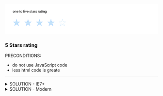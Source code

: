 ![5 Stars rating](https://raw.githubusercontent.com/denisnarush/sessions-examples/master/stars-rating/stars-rating.png)
### 5 Stars rating
PRECONDITIONS:
- do not use JavaScript code
- less html code is greate

___

<details><summary>SOLUTION - IE7+</summary>
<p>

HTML:
```html
<div class="rating">
  <input type="radio" id="rating12_1" name="rating12" value="1">
  <label for="rating12_1"></label>
  <input type="radio" id="rating12_2" name="rating12" value="2">
  <label for="rating12_2"></label>
  <input type="radio" id="rating12_3" name="rating12" value="3">
  <label for="rating12_3"></label>
  <input type="radio" id="rating12_4" name="rating12" value="4" checked>
  <label for="rating12_4"></label>
  <input type="radio" id="rating12_5" name="rating12" value="5">
  <label for="rating12_5"></label>
</div>
```
CSS:
```css

.rating {
  font-size: 0;
}

input{
  display: none;
}

label,
input {
  display: inline-block;
  vertical-align: middle;

  margin: 0;
  padding: 0;

  width: 50px;
  height: 50px;
}

input,
label,
input:checked {
  background: yellow;
}

input:checked ~ input,
input:checked + label ~ label {
  background: gray;
}
 ```

</p>
</details>

<details><summary>SOLUTION - Modern</summary>
<p>

HTML:
```html
<div class="rating">
  <input type="radio" name="starts">
  <input type="radio" name="starts">
  <input type="radio" name="starts" checked>
  <input type="radio" name="starts">
  <input type="radio" name="starts">
</div>
```
CSS:
```css
.rating {
  display: flex;
}

input {
  -webkit-appearance: none;
  -moz-appearance: none;
}

input {
  margin: 0;
  padding: 0;

  width: 50px;
  height: 50px;
}

input,
input:checked {
  background-image: url('data:image/svg+xml;base64,PHN2ZyB2ZXJzaW9uPSIxLjEiIHhtbG5zPSJodHRwOi8vd3d3LnczLm9yZy8yMDAwL3N2ZyIgeG1sbnM6eGxpbms9Imh0dHA6Ly93d3cudzMub3JnLzE5OTkveGxpbmsiIHg9IjBweCIgeT0iMHB4IiB3aWR0aD0iMjBweCIgaGVpZ2h0PSIyMHB4IiB2aWV3Qm94PSIwIDAgMjAgMjAiIGVuYWJsZS1iYWNrZ3JvdW5kPSJuZXcgMCAwIDIwIDIwIiB4bWw6c3BhY2U9InByZXNlcnZlIj48cG9seWdvbiBmaWxsPSIjRkZERjg4IiBwb2ludHM9IjEwLDAgMTMuMDksNi41ODMgMjAsNy42MzkgMTUsMTIuNzY0IDE2LjE4LDIwIDEwLDE2LjU4MyAzLjgyLDIwIDUsMTIuNzY0IDAsNy42MzkgNi45MSw2LjU4MyAiLz48L3N2Zz4=');
  background-position: center center;
  background-size: 100%;
  background-color: transparent;
  background-repeat: no-repat;
}

input:checked ~ input {
  filter: grayscale(100%);
}
```

</p>
</details>
